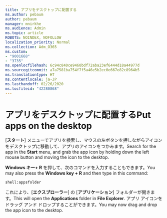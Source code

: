 ```yaml
---
title: アプリをデスクトップに配置する
ms.author: pebaum
author: pebaum
manager: mnirkhe
ms.audience: Admin
ms.topic: article
ROBOTS: NOINDEX, NOFOLLOW
localization_priority: Normal
ms.collection: Adm_O365
ms.custom:
- "9001668"
- "3735"
ms.openlocfilehash: 6c94c840ce9460bdf72aba23ef6444d18a44977d
ms.sourcegitcommit: a7a7581ba754f7f5a46e5b2ec0e667e82c8964b5
ms.translationtype: HT
ms.contentlocale: ja-JP
ms.lasthandoff: 02/26/2020
ms.locfileid: "42280868"
---
```

# <a name="put-apps-on-the-desktop"></a><span data-ttu-id="6f1c8-102">アプリをデスクトップに配置する</span><span class="sxs-lookup"><span data-stu-id="6f1c8-102">Put apps on the desktop</span></span>

<span data-ttu-id="6f1c8-103">[**スタート**] メニューでアプリを検索し、マウスの左ボタンを押しながらアイコンをデスクトップに移動して、アプリのアイコンをつかみます。</span><span class="sxs-lookup"><span data-stu-id="6f1c8-103">Search for the app in the **Start** menu, and grab the app icon by holding down the left mouse button and moving the icon to the desktop.</span></span>

<span data-ttu-id="6f1c8-104">**Windows キー+ R** を押して、次のコマンドを入力することもできます。</span><span class="sxs-lookup"><span data-stu-id="6f1c8-104">You may also press the **Windows key + R** and then type in this command:</span></span>

`shell:appsfolder`

<span data-ttu-id="6f1c8-105">これにより、[**エクスプローラー**] の [**アプリケーション**] フォルダーが開きます。</span><span class="sxs-lookup"><span data-stu-id="6f1c8-105">This will open the **Applications** folder in **File Explorer**.</span></span> <span data-ttu-id="6f1c8-106">アプリ アイコンをドラッグ アンド ドロップすることができます。</span><span class="sxs-lookup"><span data-stu-id="6f1c8-106">You may now drag and drop the app icon to the desktop.</span></span>
